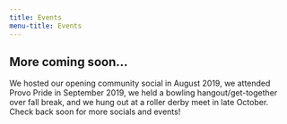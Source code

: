 ```yaml
---
title: Events
menu-title: Events
---
```




## More coming soon...

We hosted our opening community social in August 2019, we attended Provo Pride in September 2019, we held a bowling hangout/get-together over fall break, and we hung out at a roller derby meet in late October. Check back soon for more socials and events! 

